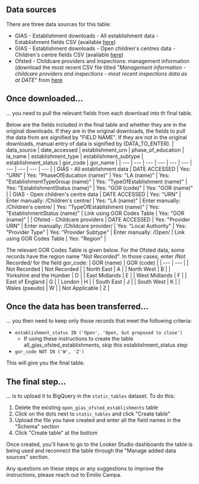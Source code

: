 ## Data sources
There are three data sources for this table:
- GIAS - Establishment downloads - All establishment data - Establishment fields CSV (available [here](https://www.get-information-schools.service.gov.uk/Downloads))
- GIAS - Establishment downloads - Open children's centres data - Children's centre fields CSV (available [here](https://www.get-information-schools.service.gov.uk/Downloads))
- Ofsted - Childcare providers and inspections: management information (download the most recent CSV file titled "*Management information - childcare providers and inspections - most recent inspections data as at DATE*" from [here](https://www.gov.uk/government/statistical-data-sets/childcare-providers-and-inspections-management-information)

## Once downloaded...
... you need to pull the relevant fields from each download into th final table.

Below are the fields included in the final table and whether they are in the original downloads. If they are in the original downloads, the fields to pull the data from are signified by "FIELD NAME". If they are not in the original downloads, manual entry of data is signified by (DATA_TO_ENTER).
| data_source | date_accessed | establishment_urn | phase_of_education | la_name | establishment_type | establishment_subtype | establishment_status | gor_code | gor_name |
| --- | --- | --- | --- | --- | --- | --- | --- | --- | --- |
| GIAS - All establishment data | DATE ACCESSED | Yes: "URN" | Yes: "PhaseOfEducation (name)" | Yes: "LA (name)" | Yes: "EstablishmentTypeGroup (name)" | Yes: "TypeOfEstablishment (name)" | Yes: "EstablishmentStatus (name)" | Yes: "GOR (code)" | Yes: "GOR (name)" | 
| GIAS - Open children's centre data | DATE ACCESSED | Yes: "URN" | Enter manually: /Children's centre/ | Yes: "LA (name)" | Enter manually: /Children's centre/ | Yes: "TypeOfEstablishment (name)" | Yes: "EstablishmentStatus (name)" | Link using GOR Codes Table | Yes: "GOR (name)" | 
| Ofsted - Childcare providers | DATE ACCESSED | Yes: "Provider URN" | Enter manually: /Childcare provider/ | Yes: "Local Authority" | Yes: "Provider Type" | Yes: "Provider Subtype" | Enter manually: /Open/ | Link using GOR Codes Table | Yes: "Region" |

The relevant GOR Codes Table is given below. For the Ofsted data, some records have the region name "*Not Recorded*". In those cases, enter /Not Recorded/ for the field gor_code:
| GOR (name) | GOR (code) |
| --- | --- |
| Not Recorded | Not Recorded | 
| North East | A | 
| North West | B | 
| Yorkshire and the Humber | D | 
| East Midlands | E | 
| West Midlands | F | 
| East of England | G | 
| London | H | 
| South East | J | 
| South West | K | 
| Wales (pseudo) | W | 
| Not Applicable | Z | 


## Once the data has been transferred...
... you then need to keep only those records that meet the following criteria:
- `establishment_status IN ('Open', 'Open, but proposed to close')`
  - If using these instructions to create the table all_gias_ofsted_establishments, skip this establishment_status step
- `gor_code NOT IN ('W', 'Z')`

This will give you the final table.

## The final step...
... is to upload it to BigQuery in the `static_tables` dataset. To do this:
1) Delete the existing `open_gias_ofsted_establishments` table
2) Click on the dots next to `static_tables` and click "Create table"
3) Upload the file you have created and enter all the field names in the "Schema" section
4) Click "Create table" at the bottom

Once created, you'll have to go to the Looker Studio dashboards the table is being used and reconnect the table through the "Manage added data sources" section.

Any questions on these steps or any suggestions to improve the instructions, please reach out to Emilio Campa.
